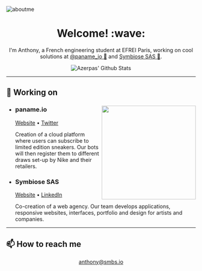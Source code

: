 ![aboutme](https://user-images.githubusercontent.com/19282069/95012736-4d9e7700-063b-11eb-844c-0e1ae4613456.png)

<h1 align='center'> Welcome! :wave:</h1>
<p align='center'>
I'm Anthony, a French engineering student at EFREI Paris, working on cool solutions at <a href="https://twitter.com/paname_io/" target="_blank" rel="noopener noreferrer">@paname_io 🤖</a> and <a href="https://www.linkedin.com/company/31563209/" target="_blank" rel="noopener noreferrer">Symbiose SAS 💼</a>. 
</p>
<p align='center'>
  <img src="https://github-readme-stats.vercel.app/api?username=azerpas&count_private=true" alt="Azerpas' Github Stats"/>
</p>

---

## 🔭 Working on
<ul>
  <li>
    <p><img width="250" align='right' src="https://pbs.twimg.com/media/EhybtWLXgAASUZQ?format=jpg&name=medium"/></p>
    <h3><b>paname.io</b></h3>
    <a href="https://paname.io" target="_blank" rel="noopener noreferrer">Website</a> • <a href="https://twitter.com/paname_io/" target="_blank" rel="noopener noreferrer">Twitter</a>
    <p>Creation of a cloud platform where users can subscribe to limited edition sneakers. Our bots will then register them to different draws set-up by Nike and their retailers.</p>
  </li>
  <li>
    <h3><b>Symbiose SAS</b></h3>
    <a href="http://smbs.io" target="_blank" rel="noopener noreferrer">Website</a> • <a href="https://www.linkedin.com/company/31563209/" target="_blank" rel="noopener noreferrer">LinkedIn</a>
    <p>Co-creation of a web agency. Our team develops applications, responsive websites, interfaces, portfolio and design for artists and companies.</p>
  </li>
</ul> 

--- 

## 📫 How to reach me
<p align='center'>
  <a href="mailto:anthony@smbs.io">anthony@smbs.io</a>
</p>
<!--
**azerpas/azerpas** is a ✨ _special_ ✨ repository because its `README.md` (this file) appears on your GitHub profile.



Here are some ideas to get you started:

- 🔭 I’m currently working on ...
- 🌱 I’m currently learning ...
- 👯 I’m looking to collaborate on ...
- 🤔 I’m looking for help with ...
- 💬 Ask me about ...
- 📫 How to reach me: ...
- 😄 Pronouns: ...
- ⚡ Fun fact: ...
-->
